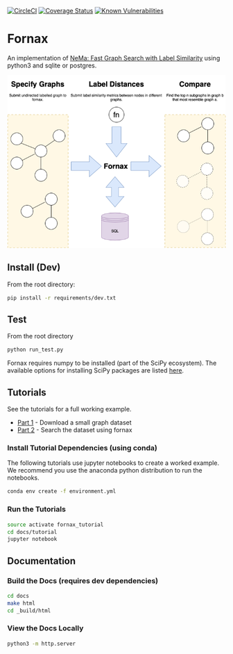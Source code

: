 [![CircleCI](https://circleci.com/gh/CDECatapult/fornax.svg?style=svg&circle-token=2110b6bc1d713698d241fd08ae60cd925e60062f)](https://circleci.com/gh/CDECatapult/fornax)
[![Coverage Status](https://coveralls.io/repos/github/CDECatapult/fornax/badge.svg?branch=master)](https://coveralls.io/github/CDECatapult/fornax?branch=master)
[![Known Vulnerabilities](https://snyk.io/test/github/CDECatapult/fornax/badge.svg)](https://snyk.io/test/github/CDECatapult/fornax/badge.svg)


# Fornax

An implementation of [NeMa: Fast Graph Search with Label Similarity](http://www.vldb.org/pvldb/vol6/p181-khan.pdf) using python3 and sqlite or postgres.

![FORNAX](./docs/img/fornax.png)

## Install (Dev)

From the root directory:

```bash
pip install -r requirements/dev.txt
``` 

## Test

From the root directory

```bash
python run_test.py
```

Fornax requires numpy to be installed (part of the SciPy ecosystem). 
The available options for installing SciPy packages are listed [here](https://scipy.org/install.html).

## Tutorials

See the tutorials for a full working example.

* [Part 1](https://github.com/CDECatapult/fornax/blob/master/docs/tutorial/tutorial1.ipynb) - Download a small graph dataset
* [Part 2](https://github.com/CDECatapult/fornax/blob/master/docs/tutorial/tutorial2.ipynb) - Search the dataset using fornax

### Install Tutorial Dependencies (using conda)

The following tutorials use jupyter notebooks to create a worked example.
We recommend you use the anaconda python distribution to run the notebooks.

```bash
conda env create -f environment.yml
```

### Run the Tutorials

```bash
source activate fornax_tutorial
cd docs/tutorial
jupyter notebook
```

## Documentation

### Build the Docs (requires dev dependencies)

```bash
cd docs
make html
cd _build/html
```

### View the Docs Locally

```bash
python3 -m http.server
```
